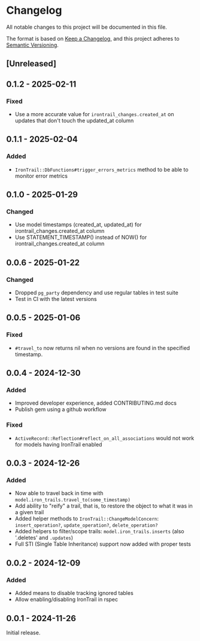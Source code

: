 # Changelog

All notable changes to this project will be documented in this file.

The format is based on [Keep a Changelog](https://keepachangelog.com/en/1.1.0/),
and this project adheres to [Semantic Versioning](https://semver.org/spec/v2.0.0.html).

## [Unreleased]

## 0.1.2 - 2025-02-11

### Fixed

- Use a more accurate value for `irontrail_changes.created_at` on updates that don't touch the updated_at column

## 0.1.1 - 2025-02-04

### Added

- `IronTrail::DbFunctions#trigger_errors_metrics` method to be able to monitor error metrics

## 0.1.0 - 2025-01-29

### Changed

- Use model timestamps (created_at, updated_at) for irontrail_changes.created_at column
- Use STATEMENT_TIMESTAMP() instead of NOW() for irontrail_changes.created_at column

## 0.0.6 - 2025-01-22

### Changed

- Dropped `pg_party` dependency and use regular tables in test suite
- Test in CI with the latest versions

## 0.0.5 - 2025-01-06

### Fixed

- `#travel_to` now returns nil when no versions are found in the specified timestamp.

## 0.0.4 - 2024-12-30

### Added

- Improved developer experience, added CONTRIBUTING.md docs
- Publish gem using a github workflow

### Fixed

- `ActiveRecord::Reflection#reflect_on_all_associations` would not work for models having IronTrail enabled

## 0.0.3 - 2024-12-26

### Added

- Now able to travel back in time with `model.iron_trails.travel_to(some_timestamp)`
- Add ability to "reify" a trail, that is, to restore the object to what it was in a given trail
- Added helper methods to `IronTrail::ChangeModelConcern`: `insert_operation?`, `update_operation?`, `delete_operation?`
- Added helpers to filter/scope trails: `model.iron_trails.inserts` (also '.deletes' and `.updates`)
- Full STI (Single Table Inheritance) support now added with proper tests

## 0.0.2 - 2024-12-09

### Added

- Added means to disable tracking ignored tables
- Allow enabling/disabling IronTrail in rspec

## 0.0.1 - 2024-11-26

Initial release.
